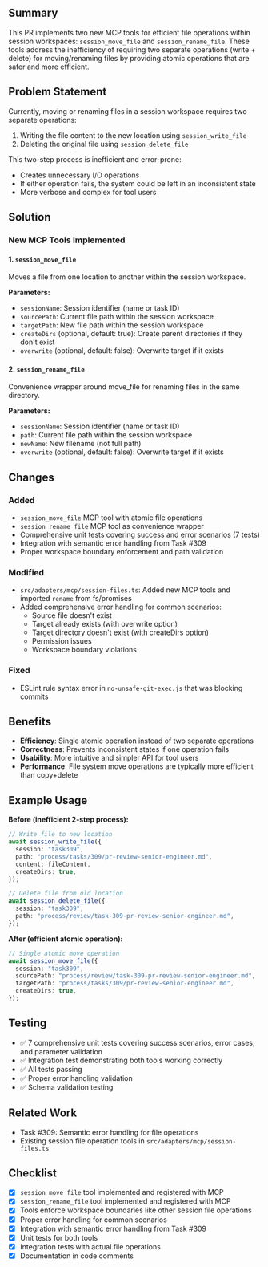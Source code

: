 ## Summary

This PR implements two new MCP tools for efficient file operations within session workspaces: `session_move_file` and `session_rename_file`. These tools address the inefficiency of requiring two separate operations (write + delete) for moving/renaming files by providing atomic operations that are safer and more efficient.

## Problem Statement

Currently, moving or renaming files in a session workspace requires two separate operations:

1. Writing the file content to the new location using `session_write_file`
2. Deleting the original file using `session_delete_file`

This two-step process is inefficient and error-prone:

- Creates unnecessary I/O operations
- If either operation fails, the system could be left in an inconsistent state
- More verbose and complex for tool users

## Solution

### New MCP Tools Implemented

#### 1. `session_move_file`

Moves a file from one location to another within the session workspace.

**Parameters:**

- `sessionName`: Session identifier (name or task ID)
- `sourcePath`: Current file path within the session workspace
- `targetPath`: New file path within the session workspace
- `createDirs` (optional, default: true): Create parent directories if they don't exist
- `overwrite` (optional, default: false): Overwrite target if it exists

#### 2. `session_rename_file`

Convenience wrapper around move_file for renaming files in the same directory.

**Parameters:**

- `sessionName`: Session identifier (name or task ID)
- `path`: Current file path within the session workspace
- `newName`: New filename (not full path)
- `overwrite` (optional, default: false): Overwrite target if it exists

## Changes

### Added

- `session_move_file` MCP tool with atomic file operations
- `session_rename_file` MCP tool as convenience wrapper
- Comprehensive unit tests covering success and error scenarios (7 tests)
- Integration with semantic error handling from Task #309
- Proper workspace boundary enforcement and path validation

### Modified

- `src/adapters/mcp/session-files.ts`: Added new MCP tools and imported `rename` from fs/promises
- Added comprehensive error handling for common scenarios:
  - Source file doesn't exist
  - Target already exists (with overwrite option)
  - Target directory doesn't exist (with createDirs option)
  - Permission issues
  - Workspace boundary violations

### Fixed

- ESLint rule syntax error in `no-unsafe-git-exec.js` that was blocking commits

## Benefits

- **Efficiency**: Single atomic operation instead of two separate operations
- **Correctness**: Prevents inconsistent states if one operation fails
- **Usability**: More intuitive and simpler API for tool users
- **Performance**: File system move operations are typically more efficient than copy+delete

## Example Usage

**Before (inefficient 2-step process):**

```typescript
// Write file to new location
await session_write_file({
  session: "task309",
  path: "process/tasks/309/pr-review-senior-engineer.md",
  content: fileContent,
  createDirs: true,
});

// Delete file from old location
await session_delete_file({
  session: "task309",
  path: "process/review/task-309-pr-review-senior-engineer.md",
});
```

**After (efficient atomic operation):**

```typescript
// Single atomic move operation
await session_move_file({
  session: "task309",
  sourcePath: "process/review/task-309-pr-review-senior-engineer.md",
  targetPath: "process/tasks/309/pr-review-senior-engineer.md",
  createDirs: true,
});
```

## Testing

- ✅ 7 comprehensive unit tests covering success scenarios, error cases, and parameter validation
- ✅ Integration test demonstrating both tools working correctly
- ✅ All tests passing
- ✅ Proper error handling validation
- ✅ Schema validation testing

## Related Work

- Task #309: Semantic error handling for file operations
- Existing session file operation tools in `src/adapters/mcp/session-files.ts`

## Checklist

- [x] `session_move_file` tool implemented and registered with MCP
- [x] `session_rename_file` tool implemented and registered with MCP
- [x] Tools enforce workspace boundaries like other session file operations
- [x] Proper error handling for common scenarios
- [x] Integration with semantic error handling from Task #309
- [x] Unit tests for both tools
- [x] Integration tests with actual file operations
- [x] Documentation in code comments
